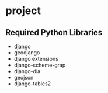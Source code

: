 # project



## Required Python Libraries
- django
- geodjango 
- django extensions
- django-scheme-grap
- django-dia
- geojson
- django-tables2

